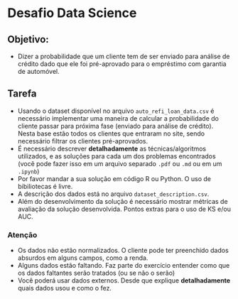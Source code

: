 # Desafio Data Science

## Objetivo:
 - Dizer a probabilidade que um cliente tem de ser enviado para análise de crédito dado que ele foi pré-aprovado para o empréstimo com garantia de automóvel.

## Tarefa
 - Usando o dataset disponível no arquivo `auto_refi_loan_data.csv` é necessário implementar uma maneira de calcular a probabilidade do cliente passar para próxima fase (enviado para análise de crédito).
 Nesta base estão todos os clientes que entraram no site, sendo necessário filtrar os clientes pré-aprovados.
 - É necessário descrever **detalhadamente** as técnicas/algoritmos utilizados, e as soluções para cada um dos problemas encontrados (você pode fazer isso em um arquivo separado `.pdf` ou `.md` ou em um `.ipynb`)
 - Por favor mandar a sua solução em código R ou Python. O uso de bibiliotecas é livre.
 - A descrição dos dados está no arquivo `dataset_description.csv`.
 - Além do desenvolvimento da solução é necessário mostrar métricas de avaliação da solução desenvolvida. Pontos extras para o uso de KS e/ou AUC.

### Atenção
 - Os dados não estão normalizados. O cliente pode ter preenchido dados absurdos em alguns campos, como a renda.
 - Alguns dados estão faltando. Faz parte do exercício entender como que os dados faltantes serão tratados (ou se não o serão)
 - Você poderá usar dados externos. Desde que explique **detalhadamente** quais dados usou e como o fez.
